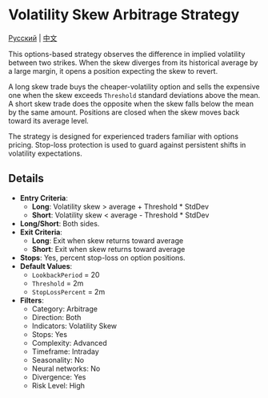 # Volatility Skew Arbitrage Strategy
[Русский](README_ru.md) | [中文](README_zh.md)
 
This options-based strategy observes the difference in implied volatility between two strikes. When the skew diverges from its historical average by a large margin, it opens a position expecting the skew to revert.

A long skew trade buys the cheaper-volatility option and sells the expensive one when the skew exceeds `Threshold` standard deviations above the mean. A short skew trade does the opposite when the skew falls below the mean by the same amount. Positions are closed when the skew moves back toward its average level.

The strategy is designed for experienced traders familiar with options pricing. Stop-loss protection is used to guard against persistent shifts in volatility expectations.

## Details
- **Entry Criteria**:
  - **Long**: Volatility skew > average + Threshold * StdDev
  - **Short**: Volatility skew < average - Threshold * StdDev
- **Long/Short**: Both sides.
- **Exit Criteria**:
  - **Long**: Exit when skew returns toward average
  - **Short**: Exit when skew returns toward average
- **Stops**: Yes, percent stop-loss on option positions.
- **Default Values**:
  - `LookbackPeriod` = 20
  - `Threshold` = 2m
  - `StopLossPercent` = 2m
- **Filters**:
  - Category: Arbitrage
  - Direction: Both
  - Indicators: Volatility Skew
  - Stops: Yes
  - Complexity: Advanced
  - Timeframe: Intraday
  - Seasonality: No
  - Neural networks: No
  - Divergence: Yes
  - Risk Level: High
